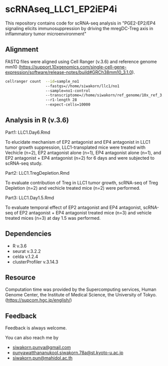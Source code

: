 # scRNAseq_LLC1_EP2iEP4i
This repository contains code for scRNA-seq analysis in "PGE2-EP2/EP4 signaling elicits immunosuppression by driving the mregDC-Treg axis in inflammatory tumor microenvironment"

## Alignment

FASTQ files were aligned using Cell Ranger (v.3.6) and reference genome mm10 (https://support.10xgenomics.com/single-cell-gene-expression/software/release-notes/build#GRCh38mm10_3.1.0).
```bash
cellranger count  --id=sample_no1 
                  --fastqs=//home/siwakorn/llc1/no1 
                  --sample=no1-control 
                  --transcriptome=//home/siwakorn/ref_genome/10x_ref_3.1.0_July_2018/GRCh38_and_mm10 
                  --r1-length 28 
                  --expect-cells=10000
```

## Analysis in R (v.3.6)
Part1: LLC1.Day6.Rmd

  To elucidate mechanism of EP2 antagonist and EP4 antagonist in LLC1 tumor growth suppression, LLC1-transplated mice were treated with Vechicle (n=2), EP2 antagonist alone (n=1), EP4 antagonist alone (n=1), and EP2 antagonist + EP4 antagonist (n=2) for 6 days and were subjected to scRNA-seq study.
  
Part2: LLC1.TregDepletion.Rmd

   To evaluate contribution of Treg in LLC1 tumor growth, scRNA-seq of Treg Depletion (n=2) and vechicle treated mice (n=2) were performed.

Part3: LLC1.Day1.5.Rmd

   To evaluate temporal effect of  EP2 antagonist and EP4 antagonist, scRNA-seq of EP2 antagonist + EP4 antagonist treated mice (n=3) and vehicle treated mices (n=3) at day 1.5 was performed.
   
## Dependencies
- R v.3.6
- seurat v.3.2.2
- celda v.1.2.4
- clusterProfiler v.3.14.3

## Resource 
Computation time was provided by the Supercomputing services, Human Genome Center, the Institute of Medical Science, the University of Tokyo.
(https://supcom.hgc.jp/english/)

## Feedback
Feedback is always welcome.

You can also reach me by 
- siwakorn.punya@gmail.com
- punyawatthananukool.siwakorn.78a@st.kyoto-u.ac.jp
- siwakorn.pun@mahidol.ac.th

